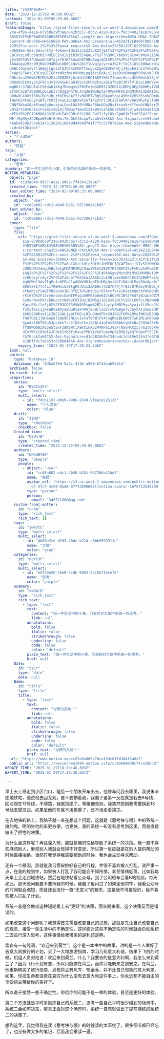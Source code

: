 ```yaml
---
title: "讨厌的系统一"
date: "2023-12-25T08:40:00.000Z"
lastmod: "2024-01-09T06:35:00.000Z"
draft: false
featuredImage: "https://prod-files-secure.s3.us-west-2.amazonaws.com/d7dbc101-8\
  2ce-4f96-ae1a-879bd6c9f3a6/842bc657-d3c2-4220-9185-f8c344023a18/%E6%80%9D%E8%\
  80%83%E5%BF%AB%E4%B8%8E%E6%85%A2.jpeg?X-Amz-Algorithm=AWS4-HMAC-SHA256&X-Amz-\
  Content-Sha256=UNSIGNED-PAYLOAD&X-Amz-Credential=ASIAZI2LB466TO6OFLNL%2F20250\
  129%2Fus-west-2%2Fs3%2Faws4_request&X-Amz-Date=20250129T162939Z&X-Amz-Expires\
  =3600&X-Amz-Security-Token=IQoJb3JpZ2luX2VjEIf%2F%2F%2F%2F%2F%2F%2F%2F%2F%2Fw\
  EaCXVzLXdlc3QtMiJHMEUCIGoIujib3K5E4QWLxT%2FlRQR0Exb8DVS6Lv4CmMyX215HAiEAlmai0\
  jZeSW25O%2FUWnqQnG9TgjxY81KFS4wAHGT0BoAoqiAQIkP%2F%2F%2F%2F%2F%2F%2F%2F%2F%2F\
  ARAAGgw2Mzc0MjMxODM4MDUiDBECcOu%2BiYIwVuIpJyrcA3%2FrlUC51DVb30BwUrD1AUerrIyo6\
  UeNCJdqsmaVrl1WqmjCgosZtQ3V4KxPNRftnwgLKZgeOBmFmhWjjJ4ppEA3niXfn%2B%2B0Ha5I%2\
  FcAp%2FAUtCX3CoyQEIG6rtWRzfmj0VHMmLpgjici6XALs11giDvVUWmgghR6NLxNJH3EBrZTrKz9\
  CHhs3va2VGm%2BCMb%2FizQSB2DEjbc6dn%2BQIbO5YkKr71ammrHsszdCX0HutbY3jm%2F1BEMbG\
  RhUA03EkVayc%2F0Co3vJDVGSwNJaH3DSv%2FU%2Foux9Iaf%2B73R7lVlBzsiB80Vyvc6HKxNDEg\
  mqBO1r37GUUlulC50dwH1XXg7Mcmqs%2FWiFmtw3XM03iDZKRlXiDRHj0Ep560HPyfVXDPm%2BuY%\
  2FXAC%2Bf269dWLpQLubi77D2ggHnfHL4VqdWIMJBp%2FMVwHMFkhiHqMxMXidpdAIb%2FkkD2yJG\
  U0dw0GXOUYl5B%2B8hJbLrf8Ehv8Af7Jv6W3MTVRg%2BApOSgaL45Mo%2BVb5SnKFDmU8QjR7To8l\
  lHuVRJ4toSCyv1BfLPCRTjvouC2pCqKXVdS6fI4S2YPl3DC29lGHlKnv6A5W%2Fplf90UX5gdSBng\
  CMNf5NaaX0pePimq5g0ocajwLCeql043BYdMNaF6bwGOqUBs1trwzbrKYYwoOYNN3zrZ9VtFjk9KW\
  vO%2FtSOvEFICvFoJmivXDi8jfbMux79mwXI3Ik9Gt5zhEUU78hAQTc8jw4E6Xe3e1%2BbZLEdjwj\
  oPEVY5%2FC1DKM0GkG%2BsMiE4VEDRt0J%2BGLFaS7i3yC8VcEpW8JKEtx0SE4ffZcpridaC5vvAP\
  MEffEgMhyJCQBpw69wBrEnRmi7kuGkXt6oqw7vzu5vVx8k&X-Amz-Signature=54bae8e6be6235\
  4eaba95d635ca63a7513820116649d44b48f41f7f5c5cf8796&X-Amz-SignedHeaders=host&x\
  -id=GetObject"
series:
  - "个人成长"
authors:
  - "陈猛"
tags:
  - "大脑"
categories:
  - "思考"
summary: "由一件生活中的小事，引发的对大脑中系统一的思考。"
NOTION_METADATA:
  object: "page"
  id: "cc83e840-d9c7-4ca1-8dc8-ff436413a8e7"
  created_time: "2023-12-25T08:40:00.000Z"
  last_edited_time: "2024-01-09T06:35:00.000Z"
  created_by:
    object: "user"
    id: "cc08a802-cdc1-4040-b261-957206a41bd5"
  last_edited_by:
    object: "user"
    id: "cc08a802-cdc1-4040-b261-957206a41bd5"
  cover:
    type: "file"
    file:
      url: "https://prod-files-secure.s3.us-west-2.amazonaws.com/d7dbc101-82ce-4f96-a\
        e1a-879bd6c9f3a6/842bc657-d3c2-4220-9185-f8c344023a18/%E6%80%9D%E8%80%8\
        3%E5%BF%AB%E4%B8%8E%E6%85%A2.jpeg?X-Amz-Algorithm=AWS4-HMAC-SHA256&X-Am\
        z-Content-Sha256=UNSIGNED-PAYLOAD&X-Amz-Credential=ASIAZI2LB466Z7GNBOJP\
        %2F20250129%2Fus-west-2%2Fs3%2Faws4_request&X-Amz-Date=20250129T162823Z\
        &X-Amz-Expires=3600&X-Amz-Security-Token=IQoJb3JpZ2luX2VjEIf%2F%2F%2F%2\
        F%2F%2F%2F%2F%2F%2FwEaCXVzLXdlc3QtMiJHMEUCIQCAFTmhjiVTvSVfHWY6CbMN85oF6\
        J8DQdW4JdwgUABq7wIgFWANFSMqCOawiWCe%2B0F7K750AVI%2FyMLq%2FumC0Tk%2Bv00q\
        iAQIkP%2F%2F%2F%2F%2F%2F%2F%2F%2F%2FARAAGgw2Mzc0MjMxODM4MDUiDMtM7KoA1BG\
        crHUosyrcAyrZVFd%2FzQcbf7OX3Ka1A8KKc2uI0Nlpms86KPcECI%2BWP7xs%2FMpzoPeG\
        4gHGWel34vZIqPufz0EEw21wd0WV0RJgHEGiM6pQmi%2FiR4cHLMgkROxGpa0flnOMc%2Fm\
        QDb%2FITTcfLi7RBHnz5x0tgKQrDoz2mA69sl%2B7k4PjTr82s8TMzbv9tDQijUyMpSAJKj\
        cthaKjiPS4QTPDE0cOo3DCRfEEl0%2BtUSirBlArcfVkv1MJakmQm5tPm580HPwk2NeGUdJ\
        rKl6tD%2Fi1ryGnoUvcGxNIFPyGu09FBZo8eNIVsBOzMC1B%2Fh47jBJaLVOZ7bW9%2BWIA\
        5ydvFNvnRXtz6HGpnztbN%2FdXZHyjQ9W5gi10292%2BCS%2BFcUWrjLhNowWdHeHlimrqf\
        KgccRBiflnFjH2%2F93CQZ3V5WASPsgm%2BIrluyfpSMNY9yv3yajxfLV5ceJ%2FeN2jkNx\
        f5Xyf6zc1jPEWD%2BVya5Uu0%2FhWAj9uWrlzdzrsVAwDgm7v3ayhATuXw57dRfuMQAODNP\
        6h6%2Bd6zeILLZKE1GALiypCFNEuLNIuQHn0PbrX8J6%2FUM%2BVqfNK%2B3QQWKxg1RhYe\
        fAUTU8L1jBH6auBlSHp957NLyvIeYwY9PBlF547oqR%2BLKW6f7wHZMIuF6bwGOqUBz8Wfe\
        OyoAx15KTGZa5JpcXXeTrcCfQ8eCkvi%2Bld4qTm%2B66btyNYeNaCCOVAZSY6smyBpZygr\
        ffQ9WOaWIXopeStSxF3dWSWtlX9mtIFX5244NPaiJ%2FT0SvNKXz5jr62cVbPAvzk3ebIfN\
        HEoYW7Gi69wiGJEde6ItbbfjRauoPPKtjVvBlLmo9p%2B9BiyIQTOppoPl5JZk25w%2BLMn\
        Ch7GcckIxH4C&X-Amz-Signature=d1d482db9ef34dadc1cb19e519a3fe974b4cf6ab08\
        a1d0ff3c7e6b53c6706644&X-Amz-SignedHeaders=host&x-id=GetObject"
      expiry_time: "2025-01-29T17:28:23.546Z"
  icon: null
  parent:
    type: "database_id"
    database_id: "8d6a6f9d-5a2c-433b-a560-b744eab9db1a"
  archived: false
  in_trash: false
  properties:
    series:
      id: "B%3C%3FS"
      type: "multi_select"
      multi_select:
        - id: "fdc61107-0de9-4896-9349-9feace22613d"
          name: "个人成长"
          color: "blue"
    draft:
      id: "JiWU"
      type: "checkbox"
      checkbox: false
    Created time:
      id: "UBQ%7B"
      type: "created_time"
      created_time: "2023-12-25T08:40:00.000Z"
    authors:
      id: "bK%3B%5B"
      type: "people"
      people:
        - object: "user"
          id: "cc08a802-cdc1-4040-b261-957206a41bd5"
          name: "陈猛"
          avatar_url: "https://s3-us-west-2.amazonaws.com/public.notion-static.com/775523\
            b7-57cf-4c98-8ad8-8777d898666f/notion-avatar-1678713535269.png"
          type: "person"
          person:
            email: "346521888@qq.com"
    custom-front-matter:
      id: "c~kA"
      type: "rich_text"
      rich_text: []
    tags:
      id: "jw%7CC"
      type: "multi_select"
      multi_select:
        - id: "4b08a7ed-d163-40da-b224-c8bb8599911e"
          name: "大脑"
          color: "gray"
    categories:
      id: "nbY%3F"
      type: "multi_select"
      multi_select:
        - id: "ed729a50-16e0-4cdb-9083-9c106716cef6"
          name: "思考"
          color: "purple"
    summary:
      id: "x%3AlD"
      type: "rich_text"
      rich_text:
        - type: "text"
          text:
            content: "由一件生活中的小事，引发的对大脑中系统一的思考。"
            link: null
          annotations:
            bold: false
            italic: false
            strikethrough: false
            underline: false
            code: false
            color: "default"
          plain_text: "由一件生活中的小事，引发的对大脑中系统一的思考。"
          href: null
    Date:
      id: "zYLY"
      type: "date"
      date: null
    Name:
      id: "title"
      type: "title"
      title:
        - type: "text"
          text:
            content: "讨厌的系统一"
            link: null
          annotations:
            bold: false
            italic: false
            strikethrough: false
            underline: false
            code: false
            color: "default"
          plain_text: "讨厌的系统一"
          href: null
  url: "https://www.notion.so/cc83e840d9c74ca18dc8ff436413a8e7"
  public_url: "https://kevinchen1994.notion.site/cc83e840d9c74ca18dc8ff436413a8e7"
UPDATE_TIME: "2025-01-29T16:29:48.809Z"
EXPIRY_TIME: "2025-01-29T17:29:39.607Z"

---
```

<link rel="stylesheet" href="https://cdn.jsdelivr.net/npm/katex@0.16.2/dist/katex.min.css" integrity="sha384-bYdxxUwYipFNohQlHt0bjN/LCpueqWz13HufFEV1SUatKs1cm4L6fFgCi1jT643X" crossorigin="anonymous">


早上去上班走到小区门口，碰见一个朋友开车出去，他停车问我去哪里，我说朱辛庄地铁站，他说他去回龙观，要不要捎着我，我脑子里第一反应就是我去8号线，回龙观在13号线，不顺路，我就拒绝了。等跟他告别，我突然想到我需要换到13号线去望京西，如果坐他的车就不用换乘了，还不用走着挨冻。


在去地铁的路上，我脑子就一直在想这个问题，这就是《思考快与慢》中的系统一搞的鬼，明明坐他的车更方便，也更快，我的系统一却没有思考到这里，而是直接做出了拒绝的决策。


为什么会这样呢？再往深入想，那就是我的性格导致了系统一的决策。我一直不喜欢麻烦别人，麻烦别人我就会觉得不好意思，所以第一反应就是在别人提供帮助的时候直接拒绝。当然在我觉得我需要帮助的时候，我也会主动寻求帮助。


还有一个原因，那就是我习惯安排好自己的行程，并很不喜欢被人打乱。说严重一点，在我的规划中，如果被人打乱了我可能会不知所措，甚至情绪低落。比如我每天早上会走到地铁站，然后在地铁站看公众号，到了公司班车会看B站视频，每天如此。那天他问我要不要捎我的时候，我脑子里闪过了如果坐他的车，我看公众号的时间就会缩短，而且还会进行一直“无意义”的聊天，这是我不可接受的，我不喜欢被人打乱了计划。


系统一总是会做出这种短期看上去“更好”的决策，而长期来看，这个决策反而是错误的。


如果改变这个问题呢？我觉得首先需要改变自己的思想，那就是先让自己改变自己的观念，接受一些生活中的不确定性，这样面对这些不确定性的时候就会启动系统二去进行深入思考，这件事情给我带来的是利还是弊。


孟岩有一句咒语，“欢迎来到荷兰”。这个是一本书中的故事，讲的是一个人做好了去意大利旅行的计划，买了一大堆旅游指南，学习几句意大利语，结果下飞机的时候，机组人员对他说：欢迎来到荷兰。什么？我要去的是意大利啊，我怎么来到荷兰了？因为飞行计划有变，所以只能停在荷兰，而你只能既来之则安之。在荷兰，他重新购买了旅行指南，发现荷兰有风车、郁金香，并不比自己想象的意大利差。如果，你把生命都浪费在哀叹为什么没有去意大利这件事上，你永远都不能自由的享受荷兰带给你的美好了。


所以勇于接受一些不确定性，带给你的可能不是一样的体验，甚至是更好的体验。


第二个方法就是平时多锻炼自己的系统二，思考一些自己平时很少碰到的场景中，系统二会如何决策，那真正面对这个场景时，系统一自然就做出了提前演练的系统二的决策了。


想到这里，我觉得我在读《思考快与慢》的时候读的太笼统了，很多细节都已经忘了，也没有做太多的笔记，后面我会重读一遍。

